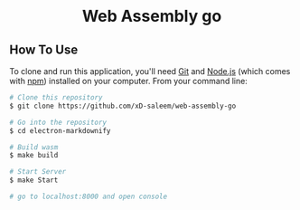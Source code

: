 
<h1 align="center">
  <br>
  
  <br>
  Web Assembly go
  <br>
</h1>


## How To Use

To clone and run this application, you'll need [Git](https://git-scm.com) and [Node.js](https://nodejs.org/en/download/) (which comes with [npm](http://npmjs.com)) installed on your computer. From your command line:

```bash
# Clone this repository
$ git clone https://github.com/xD-saleem/web-assembly-go

# Go into the repository
$ cd electron-markdownify

# Build wasm
$ make build

# Start Server
$ make Start

# go to localhost:8000 and open console
```
